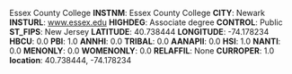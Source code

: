 
Essex County College
**INSTNM**: Essex County College 
**CITY**: Newark 
**INSTURL**: www.essex.edu 
**HIGHDEG**: Associate degree 
**CONTROL**: Public 
**ST_FIPS**: New Jersey 
**LATITUDE**: 40.738444 
**LONGITUDE**: -74.178234 
**HBCU**: 0.0 
**PBI**: 1.0 
**ANNHI**: 0.0 
**TRIBAL**: 0.0 
**AANAPII**: 0.0 
**HSI**: 1.0 
**NANTI**: 0.0 
**MENONLY**: 0.0 
**WOMENONLY**: 0.0 
**RELAFFIL**: None 
**CURROPER**: 1.0 
**location**: 40.738444, -74.178234 